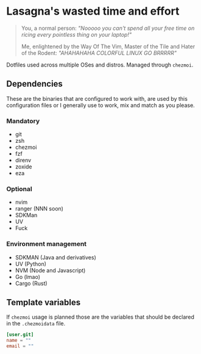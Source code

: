 # Lasagna's wasted time and effort
> You, a normal person:
> *"Nooooo you can't spend all your free time on ricing every pointless thing on your laptop!"*
>
> Me, enlightened by the Way Of The Vim, Master of the Tile and Hater of the Rodent:
> *"AHAHAHAHA COLORFUL LINUX GO BRRRRR"*

Dotfiles used across multiple OSes and distros.
Managed through `chezmoi`.

## Dependencies

These are the binaries that are configured to work with, are used by this configuration files or I generally use to work, mix and match as you please.

### Mandatory

- git
- zsh
- chezmoi
- fzf
- direnv
- zoxide
- eza

### Optional

- nvim
- ranger (NNN soon)
- SDKMan
- UV
- Fuck

### Environment management

- SDKMAN (Java and derivatives)
- UV (Python)
- NVM (Node and Javascript)
- Go (lmao)
- Cargo (Rust)

## Template variables

If `chezmoi` usage is planned those are the variables that should be declared in the `.chezmoidata` file.

```toml
[user.git]
name = ""
email = ""
```
